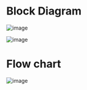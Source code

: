 # Block Diagram
![image](https://user-images.githubusercontent.com/104186419/168267366-5b8fac24-4345-4dec-8af3-836b69f64d46.png)

![image](https://user-images.githubusercontent.com/104186419/168485249-5f1c11b9-b493-425c-acf4-4c0725ab5ea9.png)

# Flow chart
![image](https://user-images.githubusercontent.com/104186419/168279787-5b7dc4c6-62b7-4eea-9e36-b472af3c9e58.png)

